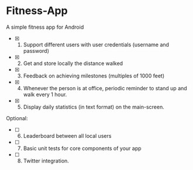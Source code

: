 # Fitness-App
A simple fitness app for Android

- [x] 1. Support different users with user credentials (username and password)
- [x] 2. Get and store locally the distance walked
- [x] 3. Feedback on achieving milestones (multiples of 1000 feet)
- [x] 4. Whenever the person is at office, periodic reminder to stand up and walk every 1 hour.
- [x] 5. Display daily statistics (in text format) on the main-screen.

Optional:
- [ ] 6. Leaderboard between all local users
- [ ] 7. Basic unit tests for core components of your app
- [ ] 8. Twitter integration.
